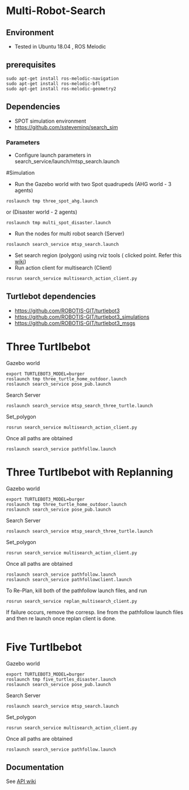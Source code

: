 # Multi-Robot-Search

## Environment
- Tested in Ubuntu 18.04 , ROS Melodic
## prerequisites 
```
sudo apt-get install ros-melodic-navigation
sudo apt-get install ros-melodic-bfl
sudo apt-get install ros-melodic-geometry2
```
## Dependencies
- SPOT simulation environment
- https://github.com/ssteveminq/search_sim


### Parameters
 - Configure launch parameters in search_service/launch/mtsp_search.launch
 

#Simulation
- Run the Gazebo world with two Spot quadrupeds (AHG world - 3 agents)
```
roslaunch tmp three_spot_ahg.launch
```
or (Disaster world - 2 agents)
```
roslaunch tmp multi_spot_disaster.launch
```

- Run the nodes for multi robot search (Server)
```
roslaunch search_service mtsp_search.launch
```
- Set search region (polygon) using rviz tools ( clicked point. Refer this [wiki](https://github.com/ssteveminq/mrsearch/wiki/API#5-demo-with-gazebo-simulation))
- Run action client for multisearch (Client)
``` 
rosrun search_service multisearch_action_client.py
```


## Turtlebot dependencies

- https://github.com/ROBOTIS-GIT/turtlebot3
- https://github.com/ROBOTIS-GIT/turtlebot3_simulations
- https://github.com/ROBOTIS-GIT/turtlebot3_msgs

# Three Turtlbebot
Gazebo world
```
export TURTLEBOT3_MODEL=burger
roslaunch tmp three_turtle_home_outdoor.launch
roslaunch search_service pose_pub.launch

```
Search Server
```
roslaunch search_service mtsp_search_three_turtle.launch
```

Set_polygon
```
rosrun search_service multisearch_action_client.py
```

Once all paths are obtained

```
roslaunch search_service pathfollow.launch
```

# Three Turtlbebot with Replanning
Gazebo world
```
export TURTLEBOT3_MODEL=burger
roslaunch tmp three_turtle_home_outdoor.launch
roslaunch search_service pose_pub.launch

```
Search Server
```
roslaunch search_service mtsp_search_three_turtle.launch
```

Set_polygon
```
rosrun search_service multisearch_action_client.py
```

Once all paths are obtained

```
roslaunch search_service pathfollow.launch
roslaunch search_service pathfollowclient.launch
```
To Re-Plan, kill both of the pathfollow launch files, and run 
```
rosrun search_service replan_multisearch_client.py
```
If failure occurs, remove the corresp. line from the pathfollow launch files and then re launch once replan client is done.
```

```

# Five Turtlbebot
Gazebo world
```
export TURTLEBOT3_MODEL=burger
roslaunch tmp five_turtles_disaster.launch
roslaunch search_service pose_pub.launch

```
Search Server
```
roslaunch search_service mtsp_search.launch
```

Set_polygon
```
rosrun search_service multisearch_action_client.py
```

Once all paths are obtained

```
roslaunch search_service pathfollow.launch
```


 
## Documentation
See [API wiki](https://github.com/ssteveminq/mrsearch/wiki/API)


